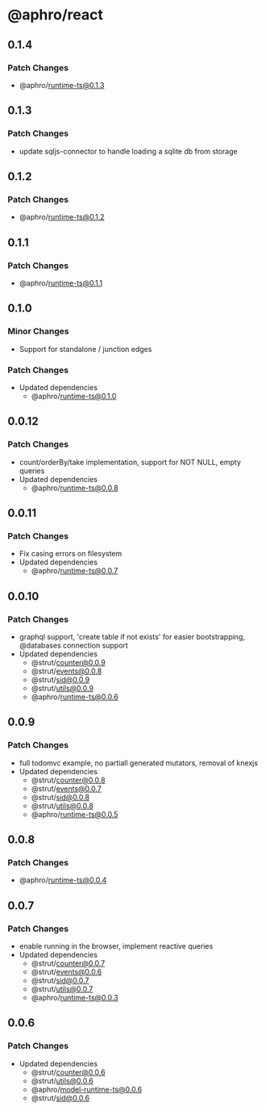 # @aphro/react

## 0.1.4

### Patch Changes

- @aphro/runtime-ts@0.1.3

## 0.1.3

### Patch Changes

- update sqljs-connector to handle loading a sqlite db from storage

## 0.1.2

### Patch Changes

- @aphro/runtime-ts@0.1.2

## 0.1.1

### Patch Changes

- @aphro/runtime-ts@0.1.1

## 0.1.0

### Minor Changes

- Support for standalone / junction edges

### Patch Changes

- Updated dependencies
  - @aphro/runtime-ts@0.1.0

## 0.0.12

### Patch Changes

- count/orderBy/take implementation, support for NOT NULL, empty queries
- Updated dependencies
  - @aphro/runtime-ts@0.0.8

## 0.0.11

### Patch Changes

- Fix casing errors on filesystem
- Updated dependencies
  - @aphro/runtime-ts@0.0.7

## 0.0.10

### Patch Changes

- graphql support, 'create table if not exists' for easier bootstrapping, @databases connection support
- Updated dependencies
  - @strut/counter@0.0.9
  - @strut/events@0.0.8
  - @strut/sid@0.0.9
  - @strut/utils@0.0.9
  - @aphro/runtime-ts@0.0.6

## 0.0.9

### Patch Changes

- full todomvc example, no partiall generated mutators, removal of knexjs
- Updated dependencies
  - @strut/counter@0.0.8
  - @strut/events@0.0.7
  - @strut/sid@0.0.8
  - @strut/utils@0.0.8
  - @aphro/runtime-ts@0.0.5

## 0.0.8

### Patch Changes

- @aphro/runtime-ts@0.0.4

## 0.0.7

### Patch Changes

- enable running in the browser, implement reactive queries
- Updated dependencies
  - @strut/counter@0.0.7
  - @strut/events@0.0.6
  - @strut/sid@0.0.7
  - @strut/utils@0.0.7
  - @aphro/runtime-ts@0.0.3

## 0.0.6

### Patch Changes

- Updated dependencies
  - @strut/counter@0.0.6
  - @strut/utils@0.0.6
  - @aphro/model-runtime-ts@0.0.6
  - @strut/sid@0.0.6

